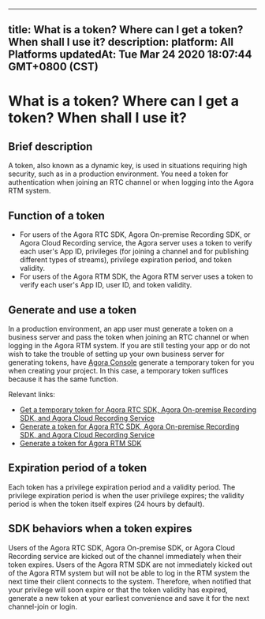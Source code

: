 
---
title: What is a token? Where can I get a token? When shall I use it?
description: 
platform: All Platforms
updatedAt: Tue Mar 24 2020 18:07:44 GMT+0800 (CST)
---
# What is a token? Where can I get a token? When shall I use it?
## Brief description

A token, also known as a dynamic key, is used in situations requiring high security, such as in a production environment. You need a token for authentication when joining an RTC channel or when logging into the Agora RTM system. 

## Function of a token

- For users of the Agora RTC SDK, Agora On-premise Recording SDK, or Agora Cloud Recording service, the Agora server uses a token to verify each user's App ID, privileges (for joining a channel and for publishing different types of streams), privilege expiration period, and token validity. 
- For users of the Agora RTM SDK, the Agora RTM server uses a token to verify each user's App ID, user ID, and token validity. 

## Generate and use a token

In a production environment, an app user must generate a token on a business server and pass the token when joining an RTC channel or when logging in the Agora RTM system. If you are still testing your app or do not wish to take the trouble of setting up your own business server for generating tokens, have [Agora Console](https://console.agora.io/) generate a temporary token for you when creating your project. In this case, a temporary token suffices because it has the same function. 

Relevant links:

- [Get a temporary token for Agora RTC SDK, Agora On-premise Recording SDK, and Agora Cloud Recording Service](https://docs.agora.io/en/Agora%20Platform/token?platform=All%20Platforms#get-a-temporary-token)
- [Generate a token for Agora RTC SDK, Agora On-premise Recording SDK, and Agora Cloud Recording Service](https://docs.agora.io/en/Interactive%20Broadcast/token_server_cpp?platform=CPP)
- [Generate a token for Agora RTM SDK](https://docs.agora.io/en/Real-time-Messaging/rtm_token?platform=All%20Platforms)

## Expiration period of a token

Each token has a privilege expiration period and a validity period. The privilege expiration period is when the user privilege expires; the validity period is when the token itself expires (24 hours by default). 

## SDK behaviors when a token expires

Users of the Agora RTC SDK, Agora On-premise SDK, or Agora Cloud Recording service are kicked out of the channel immediately when their token expires. Users of the Agora RTM SDK are not immediately kicked out of the Agora RTM system but will not be able to log in the RTM system the next time their client connects to the system. Therefore, when notified that your privilege will soon expire or that the token validity has expired, generate a new token at your earliest convenience and save it for the next channel-join or login. 
